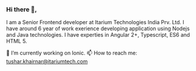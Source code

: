 ### Hi there 👋, 
 I am a Senior Frontend developer at Itarium Technologies India Prv. Ltd.
 I have around 6 year of work exerience developing application using Nodejs and Java technologies.
 I have experties in Angular 2+, Typescript, ES6 and HTML 5.
 
 🔭 I’m currently working on Ionic.
 📫 How to reach me: tushar.khairnar@itariumtech.com
 
<!--
**tusharkhairnar008/tusharkhairnar008** is a ✨ _special_ ✨ repository because its `README.md` (this file) appears on your GitHub profile.

Here are some ideas to get you started:


- 🌱 I’m currently learning ...
- 👯 I’m looking to collaborate on ...
- 🤔 I’m looking for help with ...
- 💬 Ask me about ...
- 📫 How to reach me: ...
- 😄 Pronouns: ...
- ⚡ Fun fact: ...
-->
